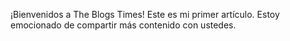 ¡Bienvenidos a The Blogs Times! Este es mi primer artículo. Estoy emocionado de compartir más contenido con ustedes.
